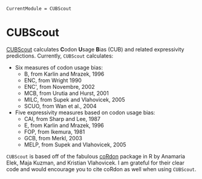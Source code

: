 ```@meta
CurrentModule = CUBScout
```

# CUBScout

[CUBScout](https://github.com/gus-pendleton/CUBScout.jl) calculates **C**odon **U**sage **B**ias (CUB) and related expressivity predictions. Currently, `CUBScout` calculates:

- Six measures of codon usage bias:
    - B, from Karlin and Mrazek, 1996
    - ENC, from Wright 1990
    - ENC', from Novembre, 2002
    - MCB, from Urutia and Hurst, 2001
    - MILC, from Supek and Vlahovicek, 2005
    - SCUO, from Wan et al., 2004
- Five expressivity measures based on codon usage bias:
    - CAI, from Sharp and Lee, 1987
    - E, from Karlin and Mrazek, 1996
    - FOP, from Ikemura, 1981
    - GCB, from Merkl, 2003
    - MELP, from Supek and Vlahovicek, 2005

`CUBScout` is based off of the fabulous [coRdon](https://www.bioconductor.org/packages/release/bioc/html/coRdon.html) package in R by Anamaria Elek, Maja Kuzman, and Kristian Vlahovicek. I am grateful for their clear code and would encourage you to cite coRdon as well when using `CUBScout`.


